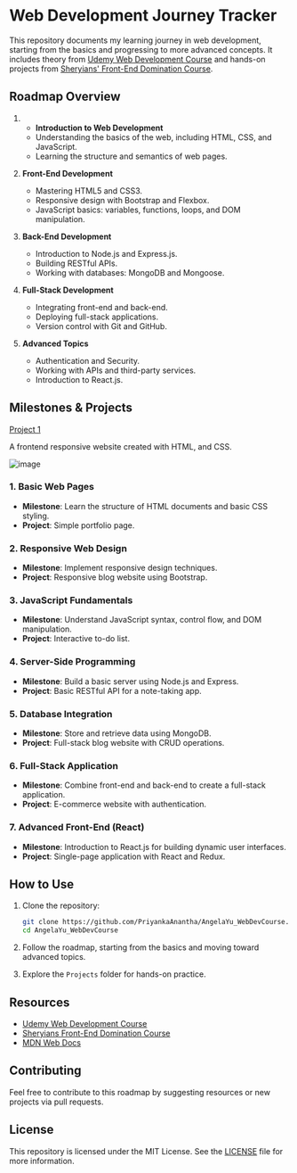 
# Web Development Journey Tracker

This repository documents my learning journey in web development, starting from the basics and progressing to more advanced concepts. It includes theory from [Udemy Web Development Course](https://www.udemy.com/topic/web-development/) and hands-on projects from [Sheryians' Front-End Domination Course](https://sheryians.com/courses/courses-details/Front-End%20Domination:%20Create%20Anything%20with%20Code).


## Roadmap Overview

1. - **Introduction to Web Development**
   - Understanding the basics of the web, including HTML, CSS, and JavaScript.
   - Learning the structure and semantics of web pages.

2. **Front-End Development**
   - Mastering HTML5 and CSS3.
   - Responsive design with Bootstrap and Flexbox.
   - JavaScript basics: variables, functions, loops, and DOM manipulation.

3. **Back-End Development**
   - Introduction to Node.js and Express.js.
   - Building RESTful APIs.
   - Working with databases: MongoDB and Mongoose.

4. **Full-Stack Development**
   - Integrating front-end and back-end.
   - Deploying full-stack applications.
   - Version control with Git and GitHub.

5. **Advanced Topics**
   - Authentication and Security.
   - Working with APIs and third-party services.
   - Introduction to React.js.

## Milestones & Projects
[Project 1](https://modern-shop-frontend.netlify.app/)

A frontend responsive website created with HTML, and CSS.


![image](https://github.com/user-attachments/assets/04add4ff-00b1-4440-8996-0d302e74b3bd)


### 1. Basic Web Pages
   - **Milestone**: Learn the structure of HTML documents and basic CSS styling.
   - **Project**: Simple portfolio page.

### 2. Responsive Web Design
   - **Milestone**: Implement responsive design techniques.
   - **Project**: Responsive blog website using Bootstrap.

### **3. JavaScript Fundamentals**
   - **Milestone**: Understand JavaScript syntax, control flow, and DOM manipulation.
   - **Project**: Interactive to-do list.

### **4. Server-Side Programming**
   - **Milestone**: Build a basic server using Node.js and Express.
   - **Project**: Basic RESTful API for a note-taking app.

### **5. Database Integration**
   - **Milestone**: Store and retrieve data using MongoDB.
   - **Project**: Full-stack blog website with CRUD operations.

### **6. Full-Stack Application**
   - **Milestone**: Combine front-end and back-end to create a full-stack application.
   - **Project**: E-commerce website with authentication.

### **7. Advanced Front-End (React)**
   - **Milestone**: Introduction to React.js for building dynamic user interfaces.
   - **Project**: Single-page application with React and Redux.




## How to Use

1. Clone the repository:

    ```bash
    git clone https://github.com/PriyankaAnantha/AngelaYu_WebDevCourse.git
    cd AngelaYu_WebDevCourse
    ```

2. Follow the roadmap, starting from the basics and moving toward advanced topics.

3. Explore the `Projects` folder for hands-on practice.



## Resources

- [Udemy Web Development Course](https://www.udemy.com/topic/web-development/)
- [Sheryians Front-End Domination Course](https://sheryians.com/courses/courses-details/Front-End%20Domination:%20Create%20Anything%20with%20Code)
- [MDN Web Docs](https://developer.mozilla.org/en-US/)

## Contributing

Feel free to contribute to this roadmap by suggesting resources or new projects via pull requests.


## License

This repository is licensed under the MIT License. See the [LICENSE](LICENSE) file for more information.
